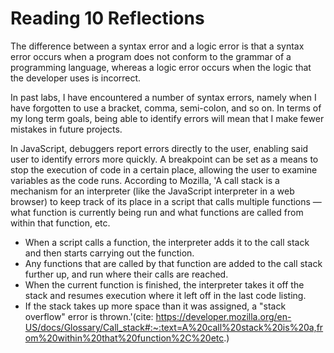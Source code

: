 # Reading 10 Reflections

The difference between a syntax error and a logic error is that a syntax error occurs when a program does not conform to the grammar of a programming language, whereas a logic error occurs when the logic that the developer uses is incorrect.

In past labs, I have encountered a number of syntax errors, namely when I have forgotten to use a bracket, comma, semi-colon, and so on. In terms of my long term goals, being able to identify errors will mean that I make fewer mistakes in future projects.

In JavaScript, debuggers report errors directly to the user, enabling said user to identify errors more quickly. A breakpoint can be set as a means to stop the execution of code in a certain place, allowing the user to examine variables as the code runs. According to Mozilla, 'A call stack is a mechanism for an interpreter (like the JavaScript interpreter in a web browser) to keep track of its place in a script that calls multiple functions — what function is currently being run and what functions are called from within that function, etc.

- When a script calls a function, the interpreter adds it to the call stack and then starts carrying out the function.
- Any functions that are called by that function are added to the call stack further up, and run where their calls are reached.
- When the current function is finished, the interpreter takes it off the stack and resumes execution where it left off in the last code listing.
- If the stack takes up more space than it was assigned, a "stack overflow" error is thrown.'(cite: https://developer.mozilla.org/en-US/docs/Glossary/Call_stack#:~:text=A%20call%20stack%20is%20a,from%20within%20that%20function%2C%20etc.)
